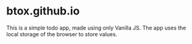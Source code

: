 # btox.github.io

This is a simple todo app, made using only Vanilla JS.
The app uses the local storage of the browser to store values.
